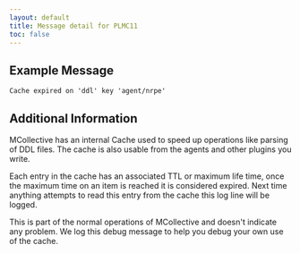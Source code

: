 ```yaml
---
layout: default
title: Message detail for PLMC11
toc: false
---
```


Example Message
---------------

    Cache expired on 'ddl' key 'agent/nrpe'

Additional Information
----------------------

MCollective has an internal Cache used to speed up operations like parsing of DDL files.  The cache is also usable from the agents and other plugins you write.

Each entry in the cache has an associated TTL or maximum life time, once the maximum time on an item is reached it is considered expired.  Next time anything attempts to read this entry from the cache this log line will be logged.

This is part of the normal operations of MCollective and doesn't indicate any problem.  We log this debug message to help you debug your own use of the cache.
